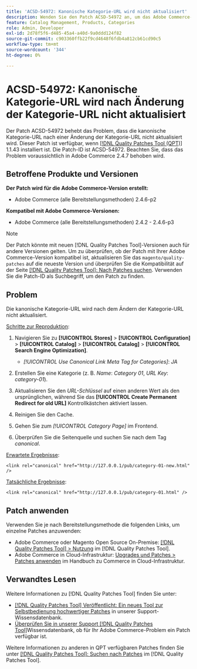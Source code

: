 ```yaml
---
title: 'ACSD-54972: Kanonische Kategorie-URL wird nicht aktualisiert'
description: Wenden Sie den Patch ACSD-54972 an, um das Adobe Commerce-Problem zu beheben, bei dem die kanonische Kategorie-URL nach dem Ändern der Kategorie-URL nicht aktualisiert wird.
feature: Catalog Management, Products, Categories
role: Admin, Developer
exl-id: 2d78f5f6-d485-45a4-a40d-9a0ddd124f82
source-git-commit: c903360ffb22f9cd4648f6fdb4a812cb61cd90c5
workflow-type: tm+mt
source-wordcount: '344'
ht-degree: 0%

---
```


# ACSD-54972: Kanonische Kategorie-URL wird nach Änderung der Kategorie-URL nicht aktualisiert

Der Patch ACSD-54972 behebt das Problem, dass die kanonische Kategorie-URL nach einer Änderung der Kategorie-URL nicht aktualisiert wird. Dieser Patch ist verfügbar, wenn [[!DNL Quality Patches Tool (QPT)]](/help/announcements/adobe-commerce-announcements/magento-quality-patches-released-new-tool-to-self-serve-quality-patches.md) 1.1.43 installiert ist. Die Patch-ID ist ACSD-54972. Beachten Sie, dass das Problem voraussichtlich in Adobe Commerce 2.4.7 behoben wird.

## Betroffene Produkte und Versionen

**Der Patch wird für die Adobe Commerce-Version erstellt:**

* Adobe Commerce (alle Bereitstellungsmethoden) 2.4.6-p2

**Kompatibel mit Adobe Commerce-Versionen:**

* Adobe Commerce (alle Bereitstellungsmethoden) 2.4.2 - 2.4.6-p3

>[!NOTE]
>
>Der Patch könnte mit neuen [!DNL Quality Patches Tool]-Versionen auch für andere Versionen gelten. Um zu überprüfen, ob der Patch mit Ihrer Adobe Commerce-Version kompatibel ist, aktualisieren Sie das `magento/quality-patches` auf die neueste Version und überprüfen Sie die Kompatibilität auf der Seite [[!DNL Quality Patches Tool]: Nach Patches suchen](https://experienceleague.adobe.com/tools/commerce-quality-patches/index.html). Verwenden Sie die Patch-ID als Suchbegriff, um den Patch zu finden.

## Problem

Die kanonische Kategorie-URL wird nach dem Ändern der Kategorie-URL nicht aktualisiert.

<u>Schritte zur Reproduktion</u>:

1. Navigieren Sie zu **[!UICONTROL Stores]** > **[!UICONTROL Configuration]** > **[!UICONTROL Catalog]** > **[!UICONTROL Catalog]** > **[!UICONTROL Search Engine Optimization]**.

   * *[!UICONTROL Use Canonical Link Meta Tag for Categories]*: *JA*

2. Erstellen Sie eine Kategorie (z. B. *Name*: *Category 01*, *URL Key*: *category-01*).
3. Aktualisieren Sie den *URL-Schlüssel* auf einen anderen Wert als den ursprünglichen, während Sie das **[!UICONTROL Create Permanent Redirect for old URL]** Kontrollkästchen aktiviert lassen.
4. Reinigen Sie den Cache.
5. Gehen Sie zum *[!UICONTROL Category Page]* im Frontend.
6. Überprüfen Sie die Seitenquelle und suchen Sie nach dem Tag *canonical*.

<u>Erwartete Ergebnisse</u>:

`<link rel="canonical" href="http://127.0.0.1/pub/category-01-new.html" />`

<u>Tatsächliche Ergebnisse</u>:

`<link rel="canonical" href="http://127.0.0.1/pub/category-01.html" />`

## Patch anwenden

Verwenden Sie je nach Bereitstellungsmethode die folgenden Links, um einzelne Patches anzuwenden:

* Adobe Commerce oder Magento Open Source On-Premise: [[!DNL Quality Patches Tool] > Nutzung](https://experienceleague.adobe.com/docs/commerce-operations/tools/quality-patches-tool/usage.html) im [!DNL Quality Patches Tool].
* Adobe Commerce in Cloud-Infrastruktur: [Upgrades und Patches > Patches anwenden](https://experienceleague.adobe.com/docs/commerce-cloud-service/user-guide/develop/upgrade/apply-patches.html) im Handbuch zu Commerce in Cloud-Infrastruktur.

## Verwandtes Lesen

Weitere Informationen zu [!DNL Quality Patches Tool] finden Sie unter:

* [[!DNL Quality Patches Tool] Veröffentlicht: Ein neues Tool zur Selbstbedienung hochwertiger Patches](/help/announcements/adobe-commerce-announcements/magento-quality-patches-released-new-tool-to-self-serve-quality-patches.md) in unserer Support-Wissensdatenbank.
* [Überprüfen Sie in unserer Support [!DNL Quality Patches Tool]](/help/support-tools/patches-available-in-qpt-tool/check-patch-for-magento-issue-with-magento-quality-patches.md)Wissensdatenbank, ob für Ihr Adobe Commerce-Problem ein Patch verfügbar ist.

Weitere Informationen zu anderen in QPT verfügbaren Patches finden Sie unter [[!DNL Quality Patches Tool]: Suchen nach Patches](https://experienceleague.adobe.com/tools/commerce-quality-patches/index.html) im [!DNL Quality Patches Tool].
